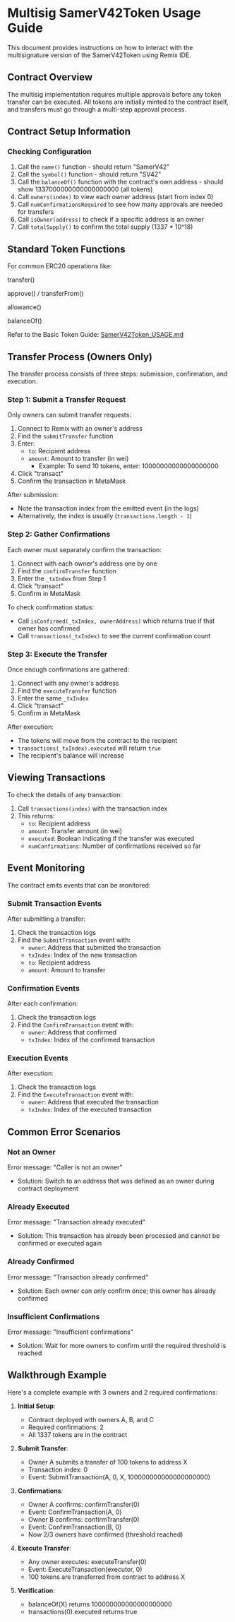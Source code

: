 # Multisig SamerV42Token Usage Guide

This document provides instructions on how to interact with the multisignature version of the SamerV42Token using Remix IDE.

## Contract Overview

The multisig implementation requires multiple approvals before any token transfer can be executed. All tokens are initially minted to the contract itself, and transfers must go through a multi-step approval process.

## Contract Setup Information

### Checking Configuration

1. Call the `name()` function - should return "SamerV42"
2. Call the `symbol()` function - should return "SV42"
3. Call the `balanceOf()` function with the contract's own address - should show 1337000000000000000000 (all tokens)
4. Call `owners(index)` to view each owner address (start from index 0)
5. Call `numConfirmationsRequired` to see how many approvals are needed for transfers
6. Call `isOwner(address)` to check if a specific address is an owner
7. Call `totalSupply()` to confirm the total supply (1337 * 10^18)

## Standard Token Functions

For common ERC20 operations like:

transfer()

approve() / transferFrom()

allowance()

balanceOf()

Refer to the Basic Token Guide:
[SamerV42Token_USAGE.md](./SamerV42Token_USAGE.md)

## Transfer Process (Owners Only)

The transfer process consists of three steps: submission, confirmation, and execution.

### Step 1: Submit a Transfer Request

Only owners can submit transfer requests:

1. Connect to Remix with an owner's address
2. Find the `submitTransfer` function
3. Enter:
   - `to`: Recipient address
   - `amount`: Amount to transfer (in wei)
     - Example: To send 10 tokens, enter: 10000000000000000000
4. Click "transact"
5. Confirm the transaction in MetaMask

After submission:

- Note the transaction index from the emitted event (in the logs)
- Alternatively, the index is usually (`transactions.length - 1`)

### Step 2: Gather Confirmations

Each owner must separately confirm the transaction:

1. Connect with each owner's address one by one
2. Find the `confirmTransfer` function
3. Enter the `_txIndex` from Step 1
4. Click "transact"
5. Confirm in MetaMask

To check confirmation status:

- Call `isConfirmed(_txIndex, ownerAddress)` which returns true if that owner has confirmed
- Call `transactions(_txIndex)` to see the current confirmation count

### Step 3: Execute the Transfer

Once enough confirmations are gathered:

1. Connect with any owner's address
2. Find the `executeTransfer` function
3. Enter the same `_txIndex`
4. Click "transact"
5. Confirm in MetaMask

After execution:

- The tokens will move from the contract to the recipient
- `transactions(_txIndex).executed` will return `true`
- The recipient's balance will increase

## Viewing Transactions

To check the details of any transaction:

1. Call `transactions(index)` with the transaction index
2. This returns:
   - `to`: Recipient address
   - `amount`: Transfer amount (in wei)
   - `executed`: Boolean indicating if the transfer was executed
   - `numConfirmations`: Number of confirmations received so far

## Event Monitoring

The contract emits events that can be monitored:

### Submit Transaction Events

After submitting a transfer:

1. Check the transaction logs
2. Find the `SubmitTransaction` event with:
   - `owner`: Address that submitted the transaction
   - `txIndex`: Index of the new transaction
   - `to`: Recipient address
   - `amount`: Amount to transfer

### Confirmation Events

After each confirmation:

1. Check the transaction logs
2. Find the `ConfirmTransaction` event with:
   - `owner`: Address that confirmed
   - `txIndex`: Index of the confirmed transaction

### Execution Events

After execution:

1. Check the transaction logs
2. Find the `ExecuteTransaction` event with:
   - `owner`: Address that executed the transaction
   - `txIndex`: Index of the executed transaction

## Common Error Scenarios

### Not an Owner

Error message: "Caller is not an owner"

- Solution: Switch to an address that was defined as an owner during contract deployment

### Already Executed

Error message: "Transaction already executed"

- Solution: This transaction has already been processed and cannot be confirmed or executed again

### Already Confirmed

Error message: "Transaction already confirmed"

- Solution: Each owner can only confirm once; this owner has already confirmed

### Insufficient Confirmations

Error message: "Insufficient confirmations"

- Solution: Wait for more owners to confirm until the required threshold is reached

## Walkthrough Example

Here's a complete example with 3 owners and 2 required confirmations:

1. **Initial Setup**:

   - Contract deployed with owners A, B, and C
   - Required confirmations: 2
   - All 1337 tokens are in the contract

2. **Submit Transfer**:

   - Owner A submits a transfer of 100 tokens to address X
   - Transaction index: 0
   - Event: SubmitTransaction(A, 0, X, 100000000000000000000)

3. **Confirmations**:

   - Owner A confirms: confirmTransfer(0)
   - Event: ConfirmTransaction(A, 0)
   - Owner B confirms: confirmTransfer(0)
   - Event: ConfirmTransaction(B, 0)
   - Now 2/3 owners have confirmed (threshold reached)

4. **Execute Transfer**:

   - Any owner executes: executeTransfer(0)
   - Event: ExecuteTransaction(executor, 0)
   - 100 tokens are transferred from contract to address X

5. **Verification**:
   - balanceOf(X) returns 100000000000000000000
   - transactions(0).executed returns true
